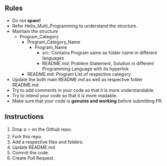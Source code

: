 ## Rules
* Do not <b>spam!</b>
* Refer Hello_Multi_Programming to understand the structure.
* Maintain the structure 
  - Program_Category
    - Program_Category_Name
      - Program_Name
        - src: Contains Program same as folder name in different languages
        - README.md: Problem Statement, Solution in different Programming Language with its hyperlink
    - README.md: Program List of respective category
* Update the both main README.md as well as respective folder README.md
* Try to add comments in your code so that it is more understandable.
* Try to intend your code so that it is more readable.
* Make sure that your code is **genuine and working** before submitting PR.

## Instructions
1. Drop a ⭐ on the Github repo.
2. Fork this repo.
3. Add a respective files and folders.
4. Update README.md
5. Commit the code.
6. Create Pull Request.

